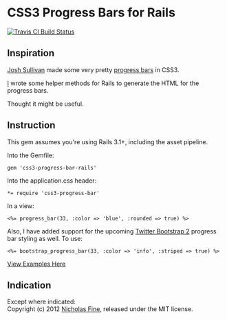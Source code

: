 # CSS3 Progress Bars for Rails

[![Travis CI Build Status](http://travis-ci.org/yrgoldteeth/css3-progress-bar-rails.png)](http://travis-ci.org/yrgoldteeth/css3-progress-bar-rails)

## Inspiration

[Josh Sullivan][js] made some very pretty [progress bars][blog] in CSS3.

[I][vanity] wrote some helper methods for Rails to generate the HTML for the progress bars.

Thought it might be useful.

## Instruction

This gem assumes you're using Rails 3.1+, including the asset pipeline.

Into the Gemfile:  
    
    gem 'css3-progress-bar-rails'

Into the application.css header:

    *= require 'css3-progress-bar'

In a view:

    <%= progress_bar(33, :color => 'blue', :rounded => true) %>  

Also, I have added support for the upcoming [Twitter Bootstrap 2][tweetin]
progress bar styling as well.  To use:

    <%= bootstrap_progress_bar(33, :color => 'info', :striped => true) %>  

[View Examples Here][examples]

## Indication

Except where indicated:  
Copyright (c) 2012 [Nicholas Fine][vanity], released under the MIT license. 

[js]: http://dipperstove.com/index.html
[blog]: http://dipperstove.com/design/css3-progress-bars.html
[vanity]: http://ndfine.com
[examples]: http://ndfine.com/2012/01/03/css3-progress-bars-for-rails.html
[tweetin]: http://markdotto.com/bs2/docs/components.html#progress
